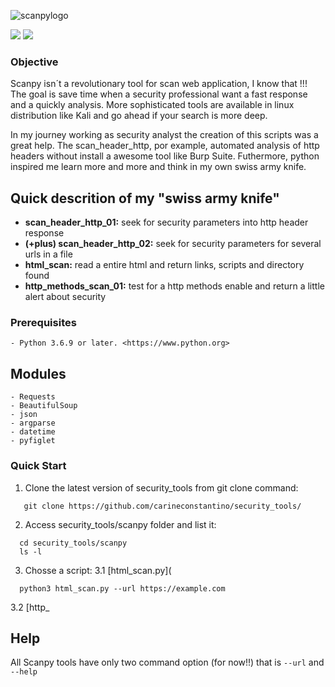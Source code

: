 ![scanpylogo](https://user-images.githubusercontent.com/53983340/77257989-77bbb900-6c56-11ea-9171-473abee450f2.jpg)
<p>
 <img src="https://img.shields.io/badge/ScanPy-v.2.0-orange" />
 <img src="https://img.shields.io/badge/python-v.3.7.7-blue" />
 </p>
 
 ### Objective

Scanpy isn´t a revolutionary tool for scan web application, I know that !!!
The goal is save time when a security professional want a fast response and a quickly analysis. 
More sophisticated tools are available in linux distribution like Kali and go ahead if your search is more deep. 

In my journey working as security analyst the creation of this scripts was a great help. The scan_header_http, por example, automated analysis of http headers without install a awesome tool like Burp Suite. Futhermore, python inspired me learn more and more and think in my own swiss army knife.  

## Quick descrition of my "swiss army knife"

- <b>scan_header_http_01:</b> seek for security parameters into http header response 
- <b>(+plus) scan_header_http_02:</b> seek for security parameters for several urls in a file
- <b>html_scan:</b> read a entire html and return links, scripts and directory found
- <b>http_methods_scan_01:</b> test for a http methods enable and return a little alert about security 

### Prerequisites

```
- Python 3.6.9 or later. <https://www.python.org>
```
 
 ## Modules

```
- Requests
- BeautifulSoup
- json
- argparse
- datetime
- pyfiglet
```

### Quick Start

1. Clone the latest version of security_tools from git clone command:

 ```
    git clone https://github.com/carineconstantino/security_tools/
 ```
    
 2. Access security_tools/scanpy folder and list it:
 
 ```
   cd security_tools/scanpy
   ls -l 
 ```
 
 3. Chosse a script: 
 3.1 [html_scan.py](
 
 ```
   python3 html_scan.py --url https://example.com
 ```
 3.2 [http_
 
 ## Help
 
All Scanpy tools have only two command option (for now!!) that is `--url` and `--help`  
